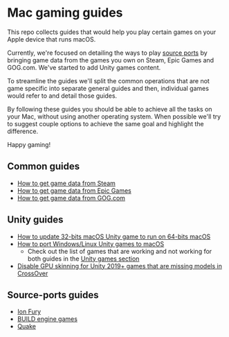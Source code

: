 Mac gaming guides
=================

This repo collects guides that would help you play certain games on your Apple device that runs macOS. 

Currently, we're focused on detailing the ways to play [source ports](https://en.wikipedia.org/wiki/Source_port) by bringing game data from the games you own on Steam, Epic Games and GOG.com. We've started to add Unity games content.

To streamline the guides we'll split the common operations that are not game specific into separate general guides and then, individual games would refer to and detail those guides.

By following these guides you should be able to achieve all the tasks on your Mac, without using another operating system. When possible we'll try to suggest couple options to achieve the same goal and highlight the difference.

Happy gaming!

## Common guides

- [How to get game data from Steam](common/steam.md)
- [How to get game data from Epic Games](common/epic-games.md)
- [How to get game data from GOG.com](common/gog.md)

## Unity guides

- [How to update 32-bits macOS Unity game to run on 64-bits macOS](common/unity-porting.md#from-32-bits-to-64-bits-macos)
- [How to port Windows/Linux Unity games to macOS](common/unity-porting.md#from-windowslinux-to-macos)
  - Check out the list of games that are working and not working for both guides in the [Unity games section](games/unity.md)
- [Disable GPU skinning for Unity 2019+ games that are missing models in CrossOver](common/unity-disable-gpu-skinning.md)

## Source-ports guides

- [Ion Fury](games/ion_fury.md)
- [BUILD engine games](games/build_engine.md)
- [Quake](games/quake.md)


